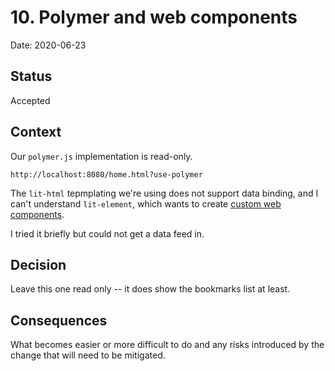# 10. Polymer and web components

Date: 2020-06-23

## Status

Accepted

## Context

Our `polymer.js` implementation is read-only. 

    http://localhost:8080/home.html?use-polymer

The `lit-html` tepmplating we're using does not support data binding, and I can't understand `lit-element`, which wants to create [custom web components](https://developer.mozilla.org/en-US/docs/Web/Web_Components).

I tried it briefly but could not get a data feed in.

## Decision

Leave this one read only -- it does show the bookmarks list at least.

## Consequences

What becomes easier or more difficult to do and any risks introduced by the change that will need to be mitigated.
